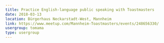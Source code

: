 ```yaml
---
title: Practice English-language public speaking with Toastmasters
date: 2018-03-13
location: Bürgerhaus Neckarstadt-West, Mannheim
link: https://www.meetup.com/Mannheim-Toastmasters/events/248656330/
usergroup: tomama
type: usergroup
---
```

